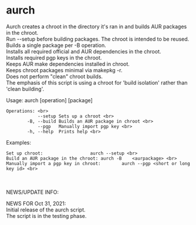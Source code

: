# aurch
Aurch creates a chroot in the directory it's ran in and builds AUR packages in the chroot. <br>
Run --setup before building packages. The chroot is intended to be reused. <br>
Builds a single package per -B operation. <br>
Installs all required official and AUR dependencies in the chroot. <br>
Installs required pgp keys in the chroot. <br>
Keeps AUR make dependencies installed in chroot. <br>
Keeps chroot packages minimal via makepkg -r. <br>
Does not perform "clean" chroot builds. <br>
The emphasis of this script is using a chroot for 'build isolation' rather than 'clean building'. <br>

Usage: aurch [operation] [package]<br>

    Operations: <br>
    		    --setup	Sets up a chroot <br>
    		-B, --build	Builds an AUR package in chroot <br>
    		    --pgp	Manually import pgp key <br>
    		-h, --help	Prints help <br>

Examples: <br>

    Set up chroot:					aurch --setup <br>
    Build an AUR package in the chroot:	aurch -B	<aurpackage> <br>
    Manually import a pgp key in chroot:		aurch --pgp <short or long key id> <br>

<br>
<br>
NEWS/UPDATE INFO:<br>

NEWS FOR Oct 31, 2021: <br>
Initial release of the aurch script. <br>
The script is in the testing phase. <br>
